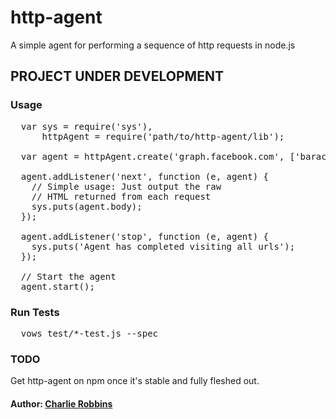 # http-agent

A simple agent for performing a sequence of http requests in node.js

## PROJECT UNDER DEVELOPMENT

### Usage 
<pre>
  var sys = require('sys'),
      httpAgent = require('path/to/http-agent/lib');
  
  var agent = httpAgent.create('graph.facebook.com', ['barackobama', 'facebook', 'google']);
  
  agent.addListener('next', function (e, agent) {
    // Simple usage: Just output the raw
    // HTML returned from each request
    sys.puts(agent.body);
  });
  
  agent.addListener('stop', function (e, agent) {
    sys.puts('Agent has completed visiting all urls');
  });
  
  // Start the agent
  agent.start();
</pre>

### Run Tests
<pre>
  vows test/*-test.js --spec
</pre>

### TODO
Get http-agent on npm once it's stable and fully fleshed out.

#### Author: [Charlie Robbins](http://www.charlierobbins.com)